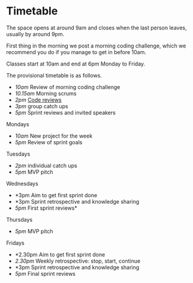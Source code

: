 # Timetable

The space opens at around 9am and closes when the last person leaves, usually by around 9pm.

First thing in the morning we post a morning coding challenge, which we recommend you do if you manage to get in before 10am.

Classes start at 10am and end at 6pm Monday to Friday. 

The provisional timetable is as follows.

* *10am* Review of morning coding challenge
* *10.15am* Morning scrums
* *2pm* [Code reviews](codereviews.md)
* *3pm* group catch ups
* *5pm* Sprint reviews and invited speakers

Mondays
* *10am* New project for the week
* *5pm* Review of sprint goals

Tuesdays
* *2pm* individual catch ups
* *5pm* MVP pitch 

Wednesdays
* *3pm Aim to get first sprint done 
* *3pm Sprint retrospective and knowledge sharing 
* *5pm* First sprint reviews*

Thursdays
* *5pm* MVP pitch

Fridays
* *2.30pm Aim to get first sprint done 
* *2.30pm* Weekly retrospective: stop, start, continue
* *3pm Sprint retrospective and knowledge sharing 
* *5pm* Final sprint reviews


